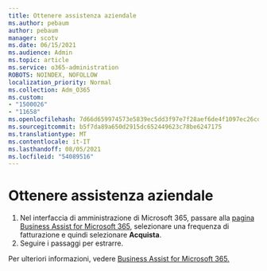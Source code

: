 ```yaml
---
title: Ottenere assistenza aziendale
ms.author: pebaum
author: pebaum
manager: scotv
ms.date: 06/15/2021
ms.audience: Admin
ms.topic: article
ms.service: o365-administration
ROBOTS: NOINDEX, NOFOLLOW
localization_priority: Normal
ms.collection: Adm_O365
ms.custom:
- "1500026"
- "11658"
ms.openlocfilehash: 7d66d659974573e5839ec5dd3f97e7f28aef6de4f1097ec26cd3df9b00495de5
ms.sourcegitcommit: b5f7da89a650d2915dc652449623c78be6247175
ms.translationtype: MT
ms.contentlocale: it-IT
ms.lasthandoff: 08/05/2021
ms.locfileid: "54089516"
---
```

# <a name="get-business-assist"></a>Ottenere assistenza aziendale

1. Nel interfaccia di amministrazione di Microsoft 365, passare alla [pagina Business Assist for Microsoft 365](https://go.microsoft.com/fwlink/p/?linkid=2158423), selezionare una frequenza di fatturazione e quindi selezionare **Acquista**.
2. Seguire i passaggi per estrarre.

Per ulteriori informazioni, vedere [Business Assist for Microsoft 365.](/microsoft-365/admin/misc/business-assist)